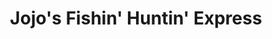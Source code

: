 ---
title: "Jojo's Fishin' Huntin' Express"
url: /manquin/jojos-fishin-huntin-express/
shop: outdoor
---